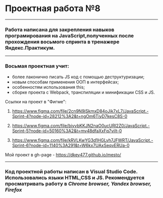 # Проектная работа №8
________________________________________________________________
### Работа написана для закрепления навыков програмирования на JavaScript,полученных после прохождения восьмого спринта в тренажере Яндекс.Практикум.
_______________________________________________________________
### Восьмая проектная учит:
- более лаконично писать JS код c помощью деструктуризации;
- новым способам применения ООП в интерфейсах;
- особенностям использования this;
- сборке проекта с Webpack, транспиляции и минификации CSS и JS.

Ссылки на проект в "Фигме":
1. https://www.figma.com/file/2cn9N9jSkmxD84oJik7xL7/JavaScript.-Sprint-4?node-id=28212%3A2&t=ngOm6TiyD7kesC8S-0

2. https://www.figma.com/file/bjyvbKKJN2naO0ucURl2Z0/JavaScript.-Sprint-5?node-id=50160%3A2&t=mv48dfaXxFq7viIt-0

3. https://www.figma.com/file/kRVLKwYG3d1HGLvh7JFWRT/JavaScript.-Sprint-6?node-id=1140%3A291&t=W6kx7UAxSeqvERUa-0


Мой проект в gh-page - https://dkey477.github.io/mesto/
________________________________________________________________
### Код проектной работы написан в Visual Studio Code. Использовались языки HTML,CSS и JS. Рекомендуется просматривать работу в *Chrome browser, Yandex browser, Firefox*
